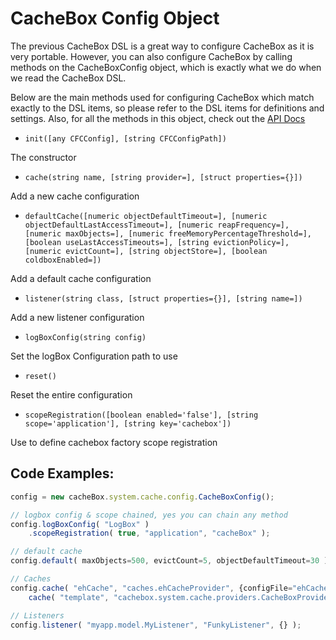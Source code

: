 # CacheBox Config Object

The previous CacheBox DSL is a great way to configure CacheBox as it is very portable. However, you can also configure CacheBox by calling methods on the CacheBoxConfig object, which is exactly what we do when we read the CacheBox DSL.

Below are the main methods used for configuring CacheBox which match exactly to the DSL items, so please refer to the DSL items for definitions and settings. Also, for all the methods in this object, check out the [API Docs](http://apidocs.ortussolutions.com/cachebox/current)

* `init([any CFCConfig], [string CFCConfigPath])`

The constructor

* `cache(string name, [string provider=], [struct properties={}])`

Add a new cache configuration

* `defaultCache([numeric objectDefaultTimeout=], [numeric objectDefaultLastAccessTimeout=], [numeric reapFrequency=], [numeric maxObjects=], [numeric freeMemoryPercentageThreshold=], [boolean useLastAccessTimeouts=], [string evictionPolicy=], [numeric evictCount=], [string objectStore=], [boolean coldboxEnabled=])`

Add a default cache configuration

* `listener(string class, [struct properties={}], [string name=])`

Add a new listener configuration

* `logBoxConfig(string config)`

Set the logBox Configuration path to use

* `reset()`

Reset the entire configuration

* `scopeRegistration([boolean enabled='false'], [string scope='application'], [string key='cachebox'])`

Use to define cachebox factory scope registration

## Code Examples:

```javascript
config = new cacheBox.system.cache.config.CacheBoxConfig();

// logbox config & scope chained, yes you can chain any method
config.logBoxConfig( "LogBox" )
    .scopeRegistration( true, "application", "cacheBox" );

// default cache
config.default( maxObjects=500, evictCount=5, objectDefaultTimeout=30 );

// Caches
config.cache( "ehCache", "caches.ehCacheProvider", {configFile="ehCache.xml"} ).
    cache( "template", "cachebox.system.cache.providers.CacheBoxProvider" );

// Listeners
config.listener( "myapp.model.MyListener", "FunkyListener", {} );
```

